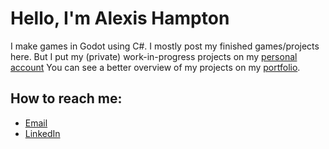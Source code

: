 # Hello, I'm Alexis Hampton

I make games in Godot using C#. I mostly post my finished games/projects here. But I put my (private) work-in-progress projects on my [personal account](https://github.com/xXClawtheWolfXx) 
You can see a better overview of my projects on my [portfolio](https://alexishampton-27b01.web.app/).


## How to reach me:
- [Email](alexis.t.hampton@gmail.com)
- [LinkedIn](https://www.linkedin.com/in/alexis-hampton/)



<!---
AlexisHampton/AlexisHampton is a ✨ special ✨ repository because its `README.md` (this file) appears on your GitHub profile.
You can click the Preview link to take a look at your changes.
--->
